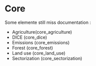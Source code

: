 # Core

Some elemente still miss documentation : 
* Agriculture(core_agriculture)
* DICE (core_dice)
* Emissions (core_emissions)
* Forest (core_forest)
* Land use (core_land_use)
* Sectorization (core_sectorization)

 
